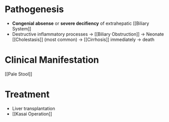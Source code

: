 # Pathogenesis
- **Congenial absense** or **severe decifiency** of extrahepatic [[Biliary System]] 
- Destructive inflammatory processes -> [[Biliary Obstruction]]
-> Neonate [[Cholestasis]] (most common) -> [[Cirrhosis]] immediately -> death

# Clinical Manifestation
[[Pale Stool]] 

# Treatment
- Liver transplantation 
- [[Kasai Operation]]
